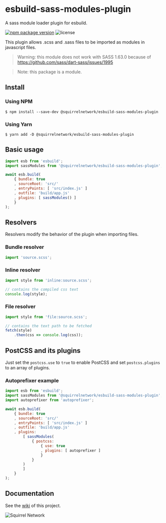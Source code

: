 # esbuild-sass-modules-plugin
A sass module loader plugin for esbuild.

[![npm package version](https://img.shields.io/npm/v/@squirrelnetwork/esbuild-sass-modules-plugin?label=%40squirrelnetwork%2Fesbuild-sass-modules-plugin&logo=npm)](https://www.npmjs.com/package/@squirrelnetwork/esbuild-sass-modules-plugin)
![license](https://img.shields.io/npm/l/@squirrelnetwork/esbuild-sass-modules-plugin)

This plugin allows .scss and .sass files to be imported as modules in javascript
files.

> Warning: this module does not work with SASS 1.63.0 because of https://github.com/sass/dart-sass/issues/1995

> Note: this package is a module.

## Install

### Using NPM
```shell
$ npm install --save-dev @squirrelnetwork/esbuild-sass-modules-plugin
```

### Using Yarn
```shell
$ yarn add -D @squirrelnetwork/esbuild-sass-modules-plugin
```

## Basic usage

```js
import esb from 'esbuild';
import sassModules from '@squirrelnetwork/esbuild-sass-modules-plugin';

await esb.build(
	{ bundle: true
	, sourceRoot: 'src/'
	, entryPoints: [ 'src/index.js' ]
	, outfile: 'build/app.js'
	, plugins: [ sassModules() ]
	}
);
```

## Resolvers

Resolvers modify the behavior of the plugin when importing files.

### Bundle resolver

```js
import 'source.scss';
```

### Inline resolver

```js
import style from 'inline:source.scss';

// contains the compiled css text
console.log(style);
```

### File resolver

```js
import style from 'file:source.scss';

// contains the text path to be fetched
fetch(style)
	.then(css => console.log(css));
```

## PostCSS and its plugins

Just set the `postcss.use` to `true` to enable PostCSS and set `postcss.plugins`
to an array of plugins.

### Autoprefixer example

```js
import esb from 'esbuild';
import sassModules from '@squirrelnetwork/esbuild-sass-modules-plugin';
import autoprefixer from 'autoprefixer';

await esb.build(
	{ bundle: true
	, sourceRoot: 'src/'
	, entryPoints: [ 'src/index.js' ]
	, outfile: 'build/app.js'
	, plugins:
		[ sassModules(
			{ postcss:
				{ use: true
				, plugins: [ autoprefixer ]
				}
			}
		)
		]
	}
);
```

## Documentation

See the [wiki](https://github.com/Squirrel-Network/esbuild-sass-modules-plugin/wiki/)
of this project.

![Squirrel Network](https://avatars.githubusercontent.com/u/61167371?s=200&v=4)
